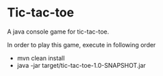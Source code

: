# Tic-tac-toe
A java console game for tic-tac-toe. 

In order to play this game, execute in following order 

  - mvn clean install 
  - java -jar target/tic-tac-toe-1.0-SNAPSHOT.jar
